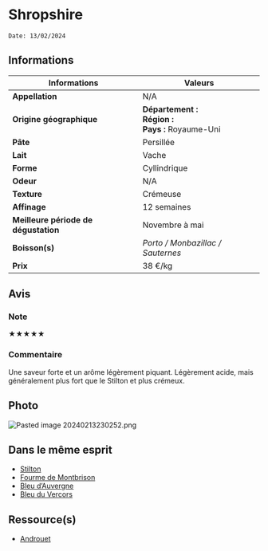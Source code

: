 # Shropshire
```
Date: 13/02/2024
```
## Informations

| Informations | Valeurs |
| ---- | ---- |
| **Appellation** | N/A |
| **Origine géographique** | **Département :** <br>**Région :** <br>**Pays :** Royaume-Uni   |
| **Pâte** | Persillée |
| **Lait** | Vache |
| **Forme** | Cyllindrique |
| **Odeur** | N/A |
| **Texture** | Crémeuse |
| **Affinage** | 12 semaines |
| **Meilleure période de dégustation** | Novembre à mai |
| **Boisson(s)** | *Porto / Monbazillac / Sauternes* |
| **Prix** | 38 €/kg |

## Avis
### Note
★★★★★
### Commentaire
Une saveur forte et un arôme légèrement piquant. Légèrement acide, mais généralement plus fort que le Stilton et plus crémeux.
## Photo
![Pasted image 20240213230252.png](./M%C3%A9dias/Pasted%20image%2020240213230252.png)

## Dans le même esprit
* [Stilton](./Stilton.md)
* [Fourme de Montbrison](./Fourme%20de%20Montbrison.md)
* [Bleu d’Auvergne](./Bleu%20d%E2%80%99Auvergne.md)
* [Bleu du Vercors](./Bleu%20du%20Vercors.md)

## Ressource(s)
* [Androuet](https://androuet.com/Shropshire-173.html)